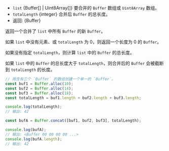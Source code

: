 <!-- YAML
added: v0.7.11
changes:
  - version: v8.0.0
    pr-url: https://github.com/nodejs/node/pull/10236
    description: The elements of `list` can now be `Uint8Array`s.
-->

* `list` {Buffer[] | Uint8Array[]} 要合并的 `Buffer` 数组或 `Uint8Array` 数组。
* `totalLength` {integer} 合并后 `Buffer` 的总长度。
* 返回: {Buffer}

返回一个合并了 `list` 中所有 `Buffer` 的新 `Buffer`。

如果 `list` 中没有元素、或 `totalLength` 为 0，则返回一个长度为 0 的 `Buffer`。

如果没有指定 `totalLength`，则计算 `list` 中的 `Buffer` 的总长度。

如果 `list` 中的 `Buffer` 的总长度大于 `totalLength`，则合并后的 `Buffer` 会被截断到 `totalLength` 的长度。

```js
// 用含有三个 `Buffer` 的数组创建一个单一的 `Buffer`。
const buf1 = Buffer.alloc(10);
const buf2 = Buffer.alloc(14);
const buf3 = Buffer.alloc(18);
const totalLength = buf1.length + buf2.length + buf3.length;

console.log(totalLength);
// 输出: 42

const bufA = Buffer.concat([buf1, buf2, buf3], totalLength);

console.log(bufA);
// 输出: <Buffer 00 00 00 00 ...>
console.log(bufA.length);
// 输出: 42
```

